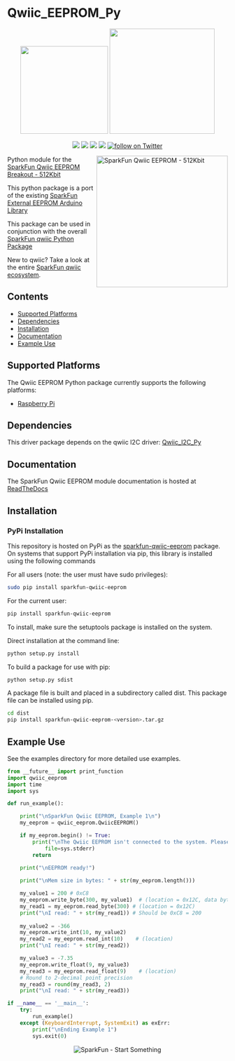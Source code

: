 Qwiic_EEPROM_Py
===============

<p align="center">
   <img src="https://cdn.sparkfun.com/assets/custom_pages/2/7/2/qwiic-logo-registered.jpg"  width=200>  
   <img src="https://www.python.org/static/community_logos/python-logo-master-v3-TM.png"  width=240>   
</p>
<p align="center">
	<a href="https://pypi.org/project/sparkfun-qwiic-eeprom/" alt="Package">
		<img src="https://img.shields.io/pypi/pyversions/sparkfun-qwiic-eeprom.svg" /></a>
	<a href="https://github.com/sparkfun/Qwiic_EEPROM_Py/issues" alt="Issues">
		<img src="https://img.shields.io/github/issues/sparkfun/Qwiic_EEPROM_Py.svg" /></a>
	<a href="https://qwiic-eeprom-py.readthedocs.io/en/latest/?" alt="Documentation">
		<img src="https://readthedocs.org/projects/qwiic-eeprom-py/badge/?version=latest&style=flat" /></a>
	<a href="https://github.com/sparkfun/Qwiic_EEPROM_Py/blob/master/LICENSE" alt="License">
		<img src="https://img.shields.io/badge/license-MIT-blue.svg" /></a>
	<a href="https://twitter.com/intent/follow?screen_name=sparkfun">
        	<img src="https://img.shields.io/twitter/follow/sparkfun.svg?style=social&logo=twitter"
           	 alt="follow on Twitter"></a>

</p>

<img src="https://cdn.sparkfun.com/assets/parts/1/7/7/0/1/18355-SparkFun_Qwiic_EEPROM_Breakout_-_512Kbit-01.jpg"  align="right" width=300 alt="SparkFun Qwiic EEPROM - 512Kbit">

Python module for the [SparkFun Qwiic EEPROM Breakout - 512Kbit](https://www.sparkfun.com/products/18355)

This python package is a port of the existing [SparkFun External EEPROM Arduino Library](https://github.com/sparkfun/SparkFun_External_EEPROM_Arduino_Library)

This package can be used in conjunction with the overall [SparkFun qwiic Python Package](https://github.com/sparkfun/Qwiic_Py)

New to qwiic? Take a look at the entire [SparkFun qwiic ecosystem](https://www.sparkfun.com/qwiic).

## Contents

* [Supported Platforms](#supported-platforms)
* [Dependencies](#dependencies)
* [Installation](#installation)
* [Documentation](#documentation)
* [Example Use](#example-use)

Supported Platforms
--------------------
The Qwiic EEPROM Python package currently supports the following platforms:
* [Raspberry Pi](https://www.sparkfun.com/search/results?term=raspberry+pi)

Dependencies
--------------
This driver package depends on the qwiic I2C driver:
[Qwiic_I2C_Py](https://github.com/sparkfun/Qwiic_I2C_Py)

Documentation
-------------
The SparkFun Qwiic EEPROM module documentation is hosted at [ReadTheDocs](https://qwiic-eeprom-py.readthedocs.io/en/latest/?)

Installation
---------------
### PyPi Installation

This repository is hosted on PyPi as the [sparkfun-qwiic-eeprom](https://pypi.org/project/sparkfun-qwiic-eeprom/) package. On systems that support PyPi installation via pip, this library is installed using the following commands

For all users (note: the user must have sudo privileges):
```sh
sudo pip install sparkfun-qwiic-eeprom
```
For the current user:

```sh
pip install sparkfun-qwiic-eeprom
```
To install, make sure the setuptools package is installed on the system.

Direct installation at the command line:
```sh
python setup.py install
```

To build a package for use with pip:
```sh
python setup.py sdist
 ```
A package file is built and placed in a subdirectory called dist. This package file can be installed using pip.
```sh
cd dist
pip install sparkfun-qwiic-eeprom-<version>.tar.gz
```

Example Use
 -------------
See the examples directory for more detailed use examples.

```python
from __future__ import print_function
import qwiic_eeprom
import time
import sys

def run_example():

    print("\nSparkFun Qwiic EEPROM, Example 1\n")
    my_eeprom = qwiic_eeprom.QwiicEEPROM()

    if my_eeprom.begin() != True:
        print("\nThe Qwiic EEPROM isn't connected to the system. Please check your connection", \
            file=sys.stderr)
        return
    
    print("\nEEPROM ready!")

    print("\nMem size in bytes: " + str(my_eeprom.length()))

    my_value1 = 200 # 0xC8
    my_eeprom.write_byte(300, my_value1)  # (location = 0x12C, data byte)
    my_read1 = my_eeprom.read_byte(300) # (location = 0x12C)
    print("\nI read: " + str(my_read1)) # Should be 0xC8 = 200
    
    my_value2 = -366
    my_eeprom.write_int(10, my_value2)
    my_read2 = my_eeprom.read_int(10)    # (location)
    print("\nI read: " + str(my_read2))

    my_value3 = -7.35
    my_eeprom.write_float(9, my_value3)
    my_read3 = my_eeprom.read_float(9)    # (location)
    # Round to 2-decimal point precision
    my_read3 = round(my_read3, 2)
    print("\nI read: " + str(my_read3))

if __name__ == '__main__':
    try:
        run_example()
    except (KeyboardInterrupt, SystemExit) as exErr:
        print("\nEnding Example 1")
        sys.exit(0)
```
<p align="center">
<img src="https://cdn.sparkfun.com/assets/custom_pages/3/3/4/dark-logo-red-flame.png" alt="SparkFun - Start Something">
</p>
